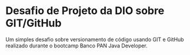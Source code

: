 # Desafio de Projeto da DIO sobre GIT/GitHub


Um simples desafio sobre versionamento de código usando GIT e GitHub realizado durante o bootcamp Banco PAN Java Developer.

